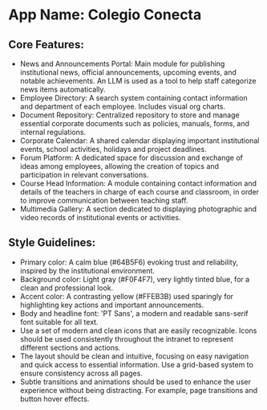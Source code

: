 # **App Name**: Colegio Conecta

## Core Features:

- News and Announcements Portal: Main module for publishing institutional news, official announcements, upcoming events, and notable achievements. An LLM is used as a tool to help staff categorize news items automatically.
- Employee Directory: A search system containing contact information and department of each employee. Includes visual org charts.
- Document Repository: Centralized repository to store and manage essential corporate documents such as policies, manuals, forms, and internal regulations.
- Corporate Calendar: A shared calendar displaying important institutional events, school activities, holidays and project deadlines.
- Forum Platform: A dedicated space for discussion and exchange of ideas among employees, allowing the creation of topics and participation in relevant conversations.
- Course Head Information: A module containing contact information and details of the teachers in charge of each course and classroom, in order to improve communication between teaching staff.
- Multimedia Gallery: A section dedicated to displaying photographic and video records of institutional events or activities.

## Style Guidelines:

- Primary color: A calm blue (#64B5F6) evoking trust and reliability, inspired by the institutional environment.
- Background color: Light gray (#F0F4F7), very lightly tinted blue, for a clean and professional look.
- Accent color: A contrasting yellow (#FFEB3B) used sparingly for highlighting key actions and important announcements.
- Body and headline font: 'PT Sans', a modern and readable sans-serif font suitable for all text.
- Use a set of modern and clean icons that are easily recognizable. Icons should be used consistently throughout the intranet to represent different sections and actions.
- The layout should be clean and intuitive, focusing on easy navigation and quick access to essential information. Use a grid-based system to ensure consistency across all pages.
- Subtle transitions and animations should be used to enhance the user experience without being distracting. For example, page transitions and button hover effects.
